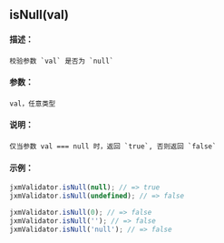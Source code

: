 
## isNull(val)

#### 描述：

    校验参数 `val` 是否为 `null`

#### 参数：

    val，任意类型

#### 说明：

    仅当参数 val === null 时，返回 `true`, 否则返回 `false`

#### 示例：

```javascript
jxmValidator.isNull(null); // => true
jxmValidator.isNull(undefined); // => false

jxmValidator.isNull(0); // => false
jxmValidator.isNull(''); // => false
jxmValidator.isNull('null'); // => false
```
